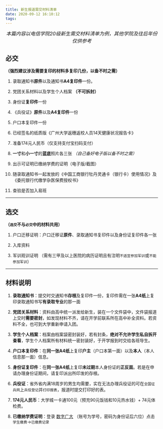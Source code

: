 ```yaml
---
title: 新生报道需交材料清单
date: 2020-09-12 16:10:12
tags:
---
```


<center>


<font size="3">*本篇内容以电信学院20级新生需交材料清单为例，其他学院及往后年份仅供参考*</font>

</center>


<!--more-->


## 必交

**（强烈建议涉及需要复印的材料多复印几份，以备不时之需）**

1. 录取通知书**原件**以及通知书**A4复印件**一份。


2. 党团关系材料以及学生个人档案 **（不可拆封）**


3. 身份证**复印件**一份


4. 《兵役证》**原件**以及**A4复印件**一份


5. 户口本复印件一份


6. 已经签名的纸质版《广州大学返穗返校人员14天健康状况报告卡》


7. 准备174元人民币（仅支持支付宝扫码支付）


8. **一寸**和**小一寸**的**蓝底**照片各三张
*（自己备好电子版以备不时之需）*


9. 出示可证明已缴纳学费的证明（电子版/截图）


10. 随录取通知书一起发放的《中国工商银行牡丹灵通卡（银行卡）使用情况》及《委托银行代缴学杂医保费授权书》


11. 查验是否加入易班

****

## 选交

**（`选交`不与`必交`中的材料共用）**

1. 户口迁移证明：户口迁移证**原件**、录取通知书复印件以及身份证复印件各一张


2. 入库资料


3. 军训观训证明
（需有三甲及以上医院的病历证明且有注明`不适宜参加军训`或`不能参加军训`）

****

## 材料说明

1. **录取通知书**：提交时交通知书**存根**及复印件一份，复印件需在一张**A4纸**上复印录取通知书写**有录取专业**的那一面


2. **党团关系材料**：资料由高中统一派发给新生，装在一个文件袋中，文件袋报道上交时**需要密封**，如发现材料不齐，请在开学前联系所在高中补全资料。若资料不全，也可到大学重新申请入团。


3. **学生个人档案**：档案由档案袋密封装好，若有封条，**绝对不允许学生私自拆开查看**，学生个人档案所有材料统一密封装好，于开学报到时交给各班导生。


4. **户口本复印件**：在**同一张A4纸**上复印**户主**（户口本第一面）以及**本人**（本人信息那一面）信息。


5. **身份证复印件**：在**同一张A4纸**上复印**未过期**本人身份证的**正反面**。若是在申请办理身份证期间，请复印派出所印发的存根。


6. **兵役证**：省外省内满18周岁的男生均需要，实在无法办理兵役证的可在`全国征兵网`上`兵役登记`并`打印报表`，报道时提交打印好的表。


7. **174元人民币**：大学城一卡通100元（预充90元饭钱和10元热水钱）+ 74元体检费。


8. **已缴纳学费证明**：登录 [数字广大](http://my.gzhu.edu.cn/) （账号为学号，密码为身份证后六位）点击`学生缴费`->`已缴费记录`